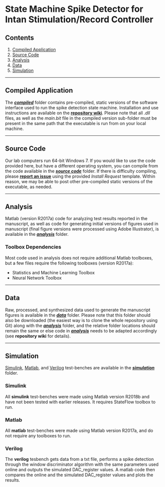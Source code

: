 # State Machine Spike Detector for Intan Stimulation/Record Controller

## Contents

1. [Compiled Application](#compiled-application)
2. [Source Code](#source-code)
3. [Analysis](#analysis)
4. [Data](#data)
5. [Simulation](#simulation)

---

## Compiled Application

The ***[compiled](https://github.com/m053m716/Intan-DAC-State-Machine-Detector/tree/master/compiled)*** folder contains pre-compiled, static versions of the software interface used to run the spike detection state machine. Installation and use instructions are available on the **[repository wiki](https://github.com/m053m716/Intan-DAC-State-Machine-Detector/wiki/Installation)**. Please note that all *.dll* files, as well as the *main.bit* file in the compiled version sub-folder must be present in the same path that the executable is run from on your local machine.



---

## Source Code

Our lab computers run 64-bit Windows 7. If you would like to use the code provided here, but have a different operating system, you can compile from the code available in the ***[source code](https://github.com/m053m716/Intan-DAC-State-Machine-Detector/tree/master/source)*** folder. If there is difficulty compiling, please **[report an issue](https://github.com/m053m716/Intan-DAC-State-Machine-Detector/issues/new/choose)** using the provided *Install Request* template. Within reason, we may be able to post other pre-compiled static versions of the executable, as needed.



---

## Analysis

Matlab (version R2017a) code for analyzing test results reported in the manuscript, as well as code for generating initial versions of figures used in manuscript (final figure versions were processed using Adobe Illustrator), is available in the ***[analysis](https://github.com/m053m716/Intan-DAC-State-Machine-Detector/tree/master/analysis)*** folder. 

### Toolbox Dependencies

Most code used in analysis does not require additional Matlab toolboxes, but a few files require the following toolboxes (version R2017a):

* Statistics and Machine Learning Toolbox
* Neural Network Toolbox



---

## Data

Raw, processed, and synthesized data used to generate the manuscript figures is available in the ***[data](https://github.com/m053m716/Intan-DAC-State-Machine-Detector/tree/master/data)*** folder. Please note that this folder should also be downloaded (the easiest way is to clone the whole repository using Git) along with the ***[analysis](https://github.com/m053m716/Intan-DAC-State-Machine-Detector/tree/master/analysis)*** folder, and the relative folder locations should remain the same or else code in ***[analysis](https://github.com/m053m716/Intan-DAC-State-Machine-Detector/tree/master/analysis)*** needs to be adapted accordingly (see **repository wiki** for details).



---

## Simulation

[Simulink](#simulink), [Matlab](#matlab), and [Verilog](#verilog) test-benches are available in the ***[simulation](https://github.com/m053m716/Intan-DAC-State-Machine-Detector/tree/master/simulation)*** folder. 

### Simulink

All **simulink** test-benches were made using Matlab version R2018b and have not been tested with earlier releases. It requires StateFlow toolbox to run.

### Matlab

All **matlab** test-benches were made using Matlab version R2017a, and do not require any toolboxes to run.

### Verilog

The **verilog** tesbench gets data from a txt file, performs a spike detection through the window discriminator algorithm with the same parameters used online and outputs the simulated DAC_register values. A matlab code then compares the online and the simulated DAC_register values and plots the results.



